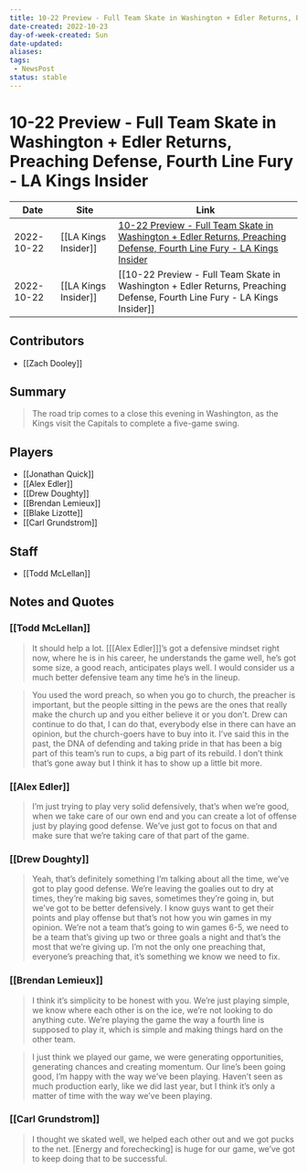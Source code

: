 ```yaml
---
title: 10-22 Preview - Full Team Skate in Washington + Edler Returns, Preaching Defense, Fourth Line Fury - LA Kings Insider
date-created: 2022-10-23
day-of-week-created: Sun
date-updated: 
aliases: 
tags:
 - NewsPost
status: stable
---
```


# 10-22 Preview - Full Team Skate in Washington + Edler Returns, Preaching Defense, Fourth Line Fury - LA Kings Insider

| Date       | Site                 | Link                                                                                                                                                                                                                                                         |
| ---------- | -------------------- | ------------------------------------------------------------------------------------------------------------------------------------------------------------------------------------------------------------------------------------------------------------ |
| 2022-10-22 | [[LA Kings Insider]] | [10-22 Preview - Full Team Skate in Washington + Edler Returns, Preaching Defense, Fourth Line Fury - LA Kings Insider](https://lakingsinsider.com/2022/10/22/10-22-preview-full-team-skate-in-washington-edler-returns-preaching-defense-fourth-line-fury/) |
| 2022-10-22 | [[LA Kings Insider]] | [[10-22 Preview - Full Team Skate in Washington + Edler Returns, Preaching Defense, Fourth Line Fury - LA Kings Insider]]                                                                                                                                    |

## Contributors
- [[Zach Dooley]]


## Summary
> The road trip comes to a close this evening in Washington, as the Kings visit the Capitals to complete a five-game swing.


## Players
- [[Jonathan Quick]]
- [[Alex Edler]]
- [[Drew Doughty]]
- [[Brendan Lemieux]]
- [[Blake Lizotte]]
- [[Carl Grundstrom]]

## Staff
- [[Todd McLellan]]


## Notes and Quotes
### [[Todd McLellan]]
> It should help a lot. \[[[Alex Edler]]]’s got a defensive mindset right now, where he is in his career, he understands the game well, he’s got some size, a good reach, anticipates plays well. I would consider us a much better defensive team any time he’s in the lineup.

> You used the word preach, so when you go to church, the preacher is important, but the people sitting in the pews are the ones that really make the church up and you either believe it or you don’t. Drew can continue to do that, I can do that, everybody else in there can have an opinion, but the church-goers have to buy into it. I’ve said this in the past, the DNA of defending and taking pride in that has been a big part of this team’s run to cups, a big part of its rebuild. I don’t think that’s gone away but I think it has to show up a little bit more.


### [[Alex Edler]]
> I’m just trying to play very solid defensively, that’s when we’re good, when we take care of our own end and you can create a lot of offense just by playing good defense. We’ve just got to focus on that and make sure that we’re taking care of that part of the game.

### [[Drew Doughty]]
> Yeah, that’s definitely something I’m talking about all the time, we’ve got to play good defense. We’re leaving the goalies out to dry at times, they’re making big saves, sometimes they’re going in, but we’ve got to be better defensively. I know guys want to get their points and play offense but that’s not how you win games in my opinion. We’re not a team that’s going to win games 6-5, we need to be a team that’s giving up two or three goals a night and that’s the most that we’re giving up. I’m not the only one preaching that, everyone’s preaching that, it’s something we know we need to fix.

### [[Brendan Lemieux]]
>  I think it’s simplicity to be honest with you. We’re just playing simple, we know where each other is on the ice, we’re not looking to do anything cute. We’re playing the game the way a fourth line is supposed to play it, which is simple and making things hard on the other team.

> I just think we played our game, we were generating opportunities, generating chances and creating momentum. Our line’s been going good, I’m happy with the way we’ve been playing. Haven’t seen as much production early, like we did last year, but I think it’s only a matter of time with the way we’ve been playing.

### [[Carl Grundstrom]]
> I thought we skated well, we helped each other out and we got pucks to the net. \[Energy and forechecking] is huge for our game, we’ve got to keep doing that to be successful.

